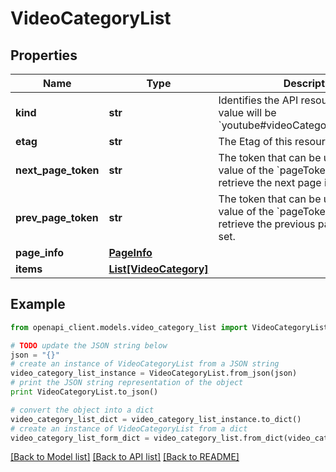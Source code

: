 # VideoCategoryList


## Properties
Name | Type | Description | Notes
------------ | ------------- | ------------- | -------------
**kind** | **str** | Identifies the API resource&#39;s type. The value will be &#x60;youtube#videoCategoryListResponse&#x60;. | [optional]
**etag** | **str** | The Etag of this resource. | [optional]
**next_page_token** | **str** | The token that can be used as the value of the &#x60;pageToken&#x60; parameter to retrieve the next page in the result set. | [optional]
**prev_page_token** | **str** | The token that can be used as the value of the &#x60;pageToken&#x60; parameter to retrieve the previous page in the result set. | [optional]
**page_info** | [**PageInfo**](PageInfo.md) |  | [optional]
**items** | [**List[VideoCategory]**](VideoCategory.md) |  | [optional]

## Example

```python
from openapi_client.models.video_category_list import VideoCategoryList

# TODO update the JSON string below
json = "{}"
# create an instance of VideoCategoryList from a JSON string
video_category_list_instance = VideoCategoryList.from_json(json)
# print the JSON string representation of the object
print VideoCategoryList.to_json()

# convert the object into a dict
video_category_list_dict = video_category_list_instance.to_dict()
# create an instance of VideoCategoryList from a dict
video_category_list_form_dict = video_category_list.from_dict(video_category_list_dict)
```
[[Back to Model list]](../README.md#documentation-for-models) [[Back to API list]](../README.md#documentation-for-api-endpoints) [[Back to README]](../README.md)
